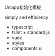 Uniapp初始化模板

simply and efficiency

- typescript
- tslint + standard.js
- vuex
- styles
- components ui
